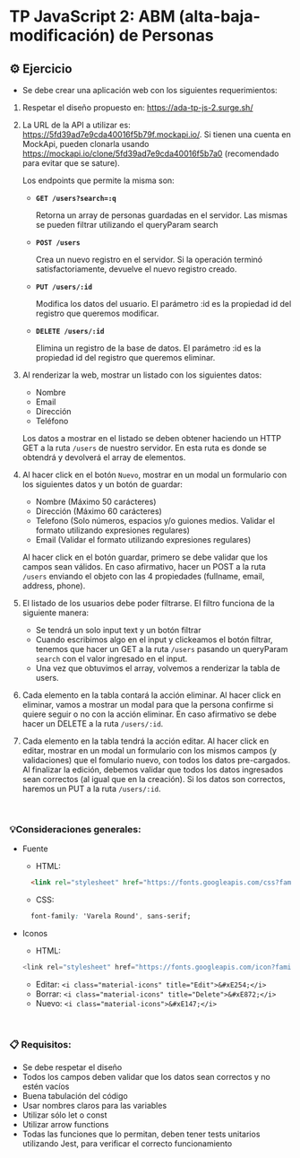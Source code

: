 # TP JavaScript 2: ABM (alta-baja-modificación) de Personas

## ⚙️ **Ejercicio**

- Se debe crear una aplicación web con los siguientes requerimientos:

1. Respetar el diseño propuesto en: https://ada-tp-js-2.surge.sh/


2. La URL de la API a utilizar es: https://5fd39ad7e9cda40016f5b79f.mockapi.io/. Si tienen una cuenta en MockApi, pueden clonarla usando https://mockapi.io/clone/5fd39ad7e9cda40016f5b7a0 (recomendado para evitar que se sature).

    Los endpoints que permite la misma son:

    - **`GET /users?search=:q`**

      Retorna un array de personas guardadas en el servidor. Las mismas se pueden filtrar utilizando el queryParam search

    - **`POST /users`**

      Crea un nuevo registro en el servidor. Si la operación terminó satisfactoriamente, devuelve el nuevo registro creado.

    - **`PUT /users/:id`**

      Modifica los datos del usuario. El parámetro :id es la propiedad id del registro que queremos modificar.

    - **`DELETE /users/:id`**

      Elimina un registro de la base de datos. El parámetro :id es la propiedad id del registro que queremos eliminar.


3. Al renderizar la web, mostrar un listado con los siguientes datos:
    - Nombre
    - Email
    - Dirección
    - Teléfono

    Los datos a mostrar en el listado se deben obtener haciendo un HTTP GET a la ruta `/users` de nuestro servidor. En esta ruta es donde se obtendrá y devolverá el array de elementos.

4. Al hacer click en el botón `Nuevo`, mostrar en un modal un formulario con los siguientes datos y un botón de guardar:
    - Nombre (Máximo 50 carácteres)
    - Dirección (Máximo 60 carácteres)
    - Telefono (Solo números, espacios y/o guiones medios. Validar el formato utilizando expresiones regulares)
    - Email (Validar el formato utilizando expresiones regulares)

    Al hacer click en el botón guardar, primero se debe validar que los campos sean válidos. En caso afirmativo, hacer un POST a la ruta `/users` enviando el objeto con las 4 propiedades (fullname, email, address, phone).

5. El listado de los usuarios debe poder filtrarse. El filtro funciona de la siguiente manera:
    - Se tendrá un solo input text y un botón filtrar
    - Cuando escribimos algo en el input y clickeamos el botón filtrar, tenemos que hacer un GET a la ruta `/users` pasando un queryParam `search` con el valor ingresado en el input.
    - Una vez que obtuvimos el array, volvemos a renderizar la tabla de users.

6. Cada elemento en la tabla contará la acción eliminar. Al hacer click en eliminar, vamos a mostrar un modal para que la persona confirme si quiere seguir o no con la acción eliminar. En caso afirmativo se debe hacer un DELETE a la ruta `/users/:id`.

7. Cada elemento en la tabla tendrá la acción editar. Al hacer click en editar, mostrar en un modal un formulario con los mismos campos (y validaciones) que el fomulario nuevo, con todos los datos pre-cargados. Al finalizar la edición, debemos validar que todos los datos ingresados sean correctos (al igual que en la creación). Si los datos son correctos, haremos un PUT a la ruta `/users/:id`.

<br>

### 💡**Consideraciones generales:**

- Fuente

  - HTML:
  ```html
    <link rel="stylesheet" href="https://fonts.googleapis.com/css?family=Roboto|Varela+Round"/>
  ```

  - CSS:
  ```css
    font-family: 'Varela Round', sans-serif;
  ```


- Iconos
  - HTML:
  ```js
  <link rel="stylesheet" href="https://fonts.googleapis.com/icon?family=Material+Icons" />
  ```

  - Editar: `<i class="material-icons" title="Edit">&#xE254;</i>`
  - Borrar: `<i class="material-icons" title="Delete">&#xE872;</i>`
  - Nuevo: `<i class="material-icons">&#xE147;</i>`

<br>

### 📋 **Requisitos:**

- Se debe respetar el diseño
- Todos los campos deben validar que los datos sean correctos y no estén vacíos
- Buena tabulación del código
- Usar nombres claros para las variables
- Utilizar sólo let o const
- Utilizar arrow functions
- Todas las funciones que lo permitan, deben tener tests unitarios utilizando Jest, para verificar el correcto funcionamiento

